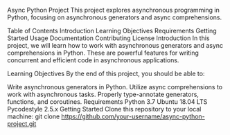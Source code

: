 Async Python Project
This project explores asynchronous programming in Python, focusing on asynchronous generators and async comprehensions.

Table of Contents
Introduction
Learning Objectives
Requirements
Getting Started
Usage
Documentation
Contributing
License
Introduction
In this project, we will learn how to work with asynchronous generators and async comprehensions in Python. These are powerful features for writing concurrent and efficient code in asynchronous applications.

Learning Objectives
By the end of this project, you should be able to:

Write asynchronous generators in Python.
Utilize async comprehensions to work with asynchronous tasks.
Properly type-annotate generators, functions, and coroutines.
Requirements
Python 3.7
Ubuntu 18.04 LTS
Pycodestyle 2.5.x
Getting Started
Clone this repository to your local machine:
git clone https://github.com/your-username/async-python-project.git
